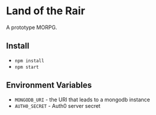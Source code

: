 # Land of the Rair

A prototype MORPG.

## Install

* `npm install`
* `npm start`


## Environment Variables

* `MONGODB_URI` - the URI that leads to a mongodb instance
* `AUTH0_SECRET` - Auth0 server secret
